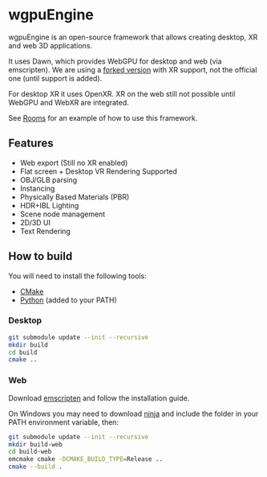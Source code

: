 # wgpuEngine

wgpuEngine is an open-source framework that allows creating desktop, XR and web 3D applications.

It uses Dawn, which provides WebGPU for desktop and web (via emscripten). We are using a [forked version](https://github.com/blitz-research/dawn) with XR support, not the official one (until support is added).

For desktop XR it uses OpenXR. XR on the web still not possible until WebGPU and WebXR are integrated.

See [Rooms](https://github.com/upf-gti/rooms) for an example of how to use this framework. 

## Features

- Web export (Still no XR enabled)
- Flat screen + Desktop VR Rendering Supported
- OBJ/GLB parsing
- Instancing
- Physically Based Materials (PBR)
- HDR+IBL Lighting
- Scene node management
- 2D/3D UI
- Text Rendering

## How to build

You will need to install the following tools:

- [CMake](https://cmake.org/download/)
- [Python](https://www.python.org/) (added to your PATH)

### Desktop

```bash
git submodule update --init --recursive
mkdir build
cd build
cmake ..
```

### Web


Download [emscripten](https://emscripten.org/) and follow the installation guide.


On Windows you may need to download [ninja](https://ninja-build.org/) and include the folder in your PATH environment variable, then:


```bash
git submodule update --init --recursive
mkdir build-web
cd build-web
emcmake cmake -DCMAKE_BUILD_TYPE=Release ..
cmake --build .
```